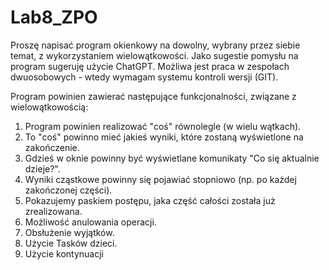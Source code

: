 # Lab8_ZPO
Proszę napisać program okienkowy na dowolny, wybrany przez siebie temat, z wykorzystaniem wielowątkowości. Jako sugestie pomysłu na program sugeruję użycie ChatGPT. Możliwa jest praca w zespołach dwuosobowych - wtedy wymagam systemu kontroli wersji (GIT).

Program powinien zawierać następujące funkcjonalności, związane z wielowątkowością:
 1. Program powinien realizować "coś" równolegle (w wielu wątkach).
 2. To "coś" powinno mieć jakieś wyniki, które zostaną wyświetlone na zakończenie.
 3. Gdzieś w oknie powinny być wyświetlane komunikaty "Co się aktualnie dzieje?".
 4. Wyniki cząstkowe powinny się pojawiać stopniowo (np. po każdej zakończonej części).
 5. Pokazujemy paskiem postępu, jaka część całości została już zrealizowana.
 6. Możliwość anulowania operacji.
 7. Obsłużenie wyjątków.
 8. Użycie Tasków dzieci.
 9. Użycie kontynuacji
